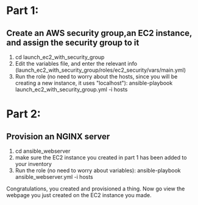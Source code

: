 # Part 1:
## Create an AWS security group,an EC2 instance, and assign the security group to it
 
1. cd launch_ec2_with_security_group
2. Edit the variables file, and enter the relevant info (launch_ec2_with_security_group/roles/ec2_security/vars/main.yml)
3. Run the role (no need to worry about the hosts, since you will be creating a new instance, it uses "localhost"): 
     ansible-playbook launch_ec2_with_security_group.yml -i hosts

# Part 2:
## Provision an NGINX server

1. cd ansible_webserver
2. make sure the EC2 instance you created in part 1 has been added to your inventory
3. Run the role (no need to worry about variables):
     ansible-playbook ansible_webserver.yml -i hosts

Congratulations, you created and provisioned a thing.
Now go view the webpage you just created on the EC2 instance you made.
